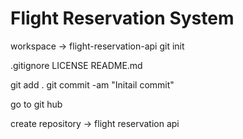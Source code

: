 # Flight Reservation System

workspace -> flight-reservation-api
git init

.gitignore
LICENSE
README.md

git add .
git commit -am "Initail commit"

go to git hub

create repository -> flight reservation api
